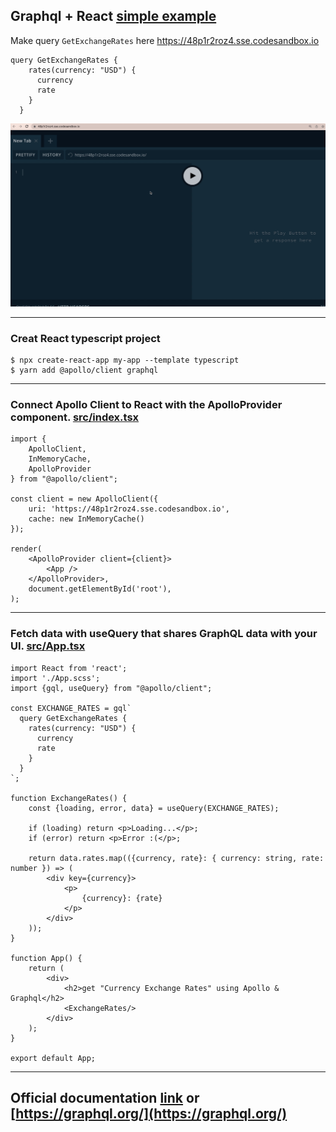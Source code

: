 Graphql + React [simple example](https://graphql-react-example.netlify.app/)
----

Make query `GetExchangeRates` here https://48p1r2roz4.sse.codesandbox.io
```
query GetExchangeRates {
    rates(currency: "USD") {
      currency
      rate
    }
  }
```  

![gif](gif.gif)

---------

### Creat React typescript project
```shell
$ npx create-react-app my-app --template typescript
$ yarn add @apollo/client graphql
```
---------

### Connect Apollo Client to React with the ApolloProvider component. [src/index.tsx](src/index.tsx)
```tsx
import {
    ApolloClient,
    InMemoryCache,
    ApolloProvider
} from "@apollo/client";

const client = new ApolloClient({
    uri: 'https://48p1r2roz4.sse.codesandbox.io',
    cache: new InMemoryCache()
});

render(
    <ApolloProvider client={client}>
        <App />
    </ApolloProvider>,
    document.getElementById('root'),
);
```

---------

### Fetch data with useQuery that shares GraphQL data with your UI. [src/App.tsx](src/App.tsx)

```tsx
import React from 'react';
import './App.scss';
import {gql, useQuery} from "@apollo/client";

const EXCHANGE_RATES = gql`
  query GetExchangeRates {
    rates(currency: "USD") {
      currency
      rate
    }
  }
`;

function ExchangeRates() {
    const {loading, error, data} = useQuery(EXCHANGE_RATES);

    if (loading) return <p>Loading...</p>;
    if (error) return <p>Error :(</p>;

    return data.rates.map(({currency, rate}: { currency: string, rate: number }) => (
        <div key={currency}>
            <p>
                {currency}: {rate}
            </p>
        </div>
    ));
}

function App() {
    return (
        <div>
            <h2>get "Currency Exchange Rates" using Apollo & Graphql</h2>
            <ExchangeRates/>
        </div>
    );
}

export default App;
```

---------

## Official documentation [link](https://www.apollographql.com/docs/react/get-started/) or [https://graphql.org/](https://graphql.org/)
